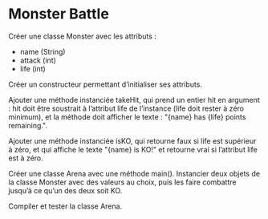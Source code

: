 # Monster Battle

Créer une classe Monster avec les attributs :
* name (String)
* attack (int)
* life (int)

Créer un constructeur permettant d’initialiser ses attributs.

Ajouter une méthode instanciée takeHit, qui prend un entier hit en argument : hit doit être soustrait à l’attribut life de l’instance (life doit rester à zéro minimum), et la méthode doit afficher le texte :
"{name} has {life} points remaining.".

Ajouter une méthode instanciée isKO, qui retourne faux si life est supérieur à zéro, et qui affiche le texte "{name} is KO!" et retourne vrai si l’attribut life est à zéro.


Créer une classe Arena avec une méthode main(). Instancier deux objets de la classe Monster avec des valeurs au choix, puis les faire combattre jusqu’à ce qu’un des deux soit KO.

Compiler et tester la classe Arena.
